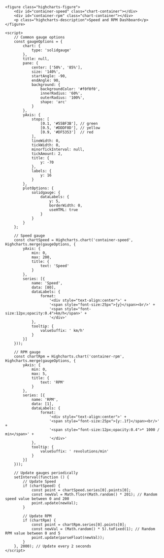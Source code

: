 <!DOCTYPE html>
<html lang="en">
<head>
    <meta charset="UTF-8">
    <meta name="viewport" content="width=device-width, initial-scale=1.0">
    <title>Speed and RPM Gauge</title>
    <style>
        .highcharts-figure .chart-container {
            width: 300px;
            height: 200px;
            float: left;
        }
        .highcharts-figure {
            width: 600px;
            margin: 0 auto;
        }
        .highcharts-description {
            text-align: center;
            margin-top: 20px;
        }
    </style>
</head>
<body>
    <script src="https://code.highcharts.com/highcharts.js"></script>
    <script src="https://code.highcharts.com/highcharts-more.js"></script>
    <script src="https://code.highcharts.com/modules/solid-gauge.js"></script>

    <figure class="highcharts-figure">
        <div id="container-speed" class="chart-container"></div>
        <div id="container-rpm" class="chart-container"></div>
        <p class="highcharts-description">Speed and RPM Dashboard</p>
    </figure>

    <script>
        // Common gauge options
        const gaugeOptions = {
            chart: {
                type: 'solidgauge'
            },
            title: null,
            pane: {
                center: ['50%', '85%'],
                size: '140%',
                startAngle: -90,
                endAngle: 90,
                background: {
                    backgroundColor: '#f0f0f0',
                    innerRadius: '60%',
                    outerRadius: '100%',
                    shape: 'arc'
                }
            },
            yAxis: {
                stops: [
                    [0.1, '#55BF3B'], // green
                    [0.5, '#DDDF0D'], // yellow
                    [0.9, '#DF5353']  // red
                ],
                lineWidth: 0,
                tickWidth: 0,
                minorTickInterval: null,
                tickAmount: 2,
                title: {
                    y: -70
                },
                labels: {
                    y: 16
                }
            },
            plotOptions: {
                solidgauge: {
                    dataLabels: {
                        y: 5,
                        borderWidth: 0,
                        useHTML: true
                    }
                }
            }
        };

        // Speed gauge
        const chartSpeed = Highcharts.chart('container-speed', Highcharts.merge(gaugeOptions, {
            yAxis: {
                min: 0,
                max: 200,
                title: {
                    text: 'Speed'
                }
            },
            series: [{
                name: 'Speed',
                data: [80],
                dataLabels: {
                    format:
                        '<div style="text-align:center">' +
                        '<span style="font-size:25px">{y}</span><br/>' +
                        '<span style="font-size:12px;opacity:0.4">km/h</span>' +
                        '</div>'
                },
                tooltip: {
                    valueSuffix: ' km/h'
                }
            }]
        }));

        // RPM gauge
        const chartRpm = Highcharts.chart('container-rpm', Highcharts.merge(gaugeOptions, {
            yAxis: {
                min: 0,
                max: 5,
                title: {
                    text: 'RPM'
                }
            },
            series: [{
                name: 'RPM',
                data: [1],
                dataLabels: {
                    format:
                        '<div style="text-align:center">' +
                        '<span style="font-size:25px">{y:.1f}</span><br/>' +
                        '<span style="font-size:12px;opacity:0.4">* 1000 / min</span>' +
                        '</div>'
                },
                tooltip: {
                    valueSuffix: ' revolutions/min'
                }
            }]
        }));

        // Update gauges periodically
        setInterval(function () {
            // Update Speed
            if (chartSpeed) {
                const point = chartSpeed.series[0].points[0];
                const newVal = Math.floor(Math.random() * 201); // Random speed value between 0 and 200
                point.update(newVal);
            }

            // Update RPM
            if (chartRpm) {
                const point = chartRpm.series[0].points[0];
                const newVal = (Math.random() * 5).toFixed(1); // Random RPM value between 0 and 5
                point.update(parseFloat(newVal));
            }
        }, 2000); // Update every 2 seconds
    </script>
</body>
</html>
